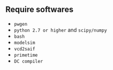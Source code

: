 

## Require softwares

- `pwgen`
- `python 2.7 or higher` and `scipy/numpy`
- `bash`
- `modelsim`
- `vcd2saif`
- `primetime`
- `DC compiler`